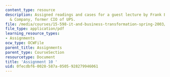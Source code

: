 ```yaml
---
content_type: resource
description: Assigned readings and cases for a guest lecture by Frank Erbrick, McKinsey
  & Company, former CIO of UPS.
file: /media/courses/15-598-it-and-business-transformation-spring-2003/0fecdbf60028587a0505928279946061_assignment9.pdf
file_type: application/pdf
learning_resource_types:
- Assignments
ocw_type: OCWFile
parent_title: Assignments
parent_type: CourseSection
resourcetype: Document
title: 'Assignment 10 '
uid: 0fecdbf6-0028-587a-0505-928279946061
---
```

